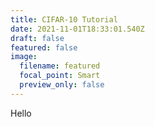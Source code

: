 ```yaml
---
title: CIFAR-10 Tutorial
date: 2021-11-01T18:33:01.540Z
draft: false
featured: false
image:
  filename: featured
  focal_point: Smart
  preview_only: false
---
```

Hello
